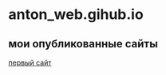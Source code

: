 # anton_web.gihub.io
## мои опубликованные сайты

[первый сайт](anton_web.gihub.io/site/src/ "первый выложенный сайт")
